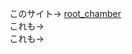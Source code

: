 このサイト→ <a href="https://rinca-h.github.io/minecraft/other/root_chamber.html">root_chamber</a><br>
これも→<br>
これも→

